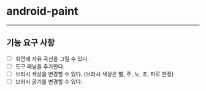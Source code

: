 # android-paint

---

## 기능 요구 사항


- [ ] 화면에 자유 곡선을 그릴 수 있다.
- [ ] 도구 패널을 추가한다.
- [ ] 브러시 색상을 변경할 수 있다. (브러시 색상은 빨, 주, 노, 초, 파로 한정)
- [ ] 브러시 굵기를 변경할 수 있다.
